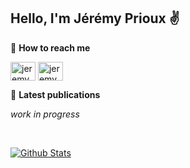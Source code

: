 <h2> Hello, I'm Jérémy Prioux ✌️</h2>


💬 **How to reach me**


<a href="https://linkedin.com/in/jeremyprioux" target="_blank"><img align="center" src="https://cdn.jsdelivr.net/npm/simple-icons@3.0.1/icons/linkedin.svg" alt="jeremyprioux" height="30" width="40" /></a>
<a href="https://twitter.com/jeremyprioux" target="_blank"><img align="center" src="https://cdn.jsdelivr.net/npm/simple-icons@3.0.1/icons/twitter.svg" alt="jeremyprioux" height="30" width="40" /></a>


📕 **Latest publications**

*work in progress*

<br/>

[![Github Stats](https://github-readme-stats.vercel.app/api?username=jeremyprioux&count_private=true&hide=stars,prs,issues,contribs&show_icons=true)](https://github.com/jeremyprioux/github-readme-stats)

<!--
**jeremyprioux/jeremyprioux** is a ✨ _special_ ✨ repository because its `README.md` (this file) appears on your GitHub profile.

<details>
  <summary>:zap: GitHub Stats</summary>

  [![Github Stats](https://github-readme-stats.vercel.app/api?username=jeremyprioux&count_private=true&hide=stars,prs,issues,contribs&show_icons=true)](https://github.com/jeremyprioux/github-readme-stats)

</details>


Here are some ideas to get you started:

- 🔭 I’m currently working on ...
- 🌱 I’m currently learning ...
- 👯 I’m looking to collaborate on ...
- 🤔 I’m looking for help with ...
- 💬 Ask me about ...
- 💬 How to reach me: [LinkedIn <img align="left" alt="codeSTACKr | LinkedIn" width="22px" src="https://cdn.jsdelivr.net/npm/simple-icons@v3/icons/linkedin.svg" />](https://www.linkedin.com/in/jeremyprioux/) or (mailto:jeremyprioux@gmail.com)[email]
- 😄 Pronouns: ...
- ⚡ Fun fact: ...
-->


